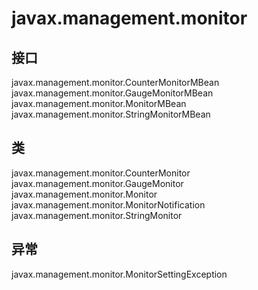 # javax.management.monitor

## 接口

javax.management.monitor.CounterMonitorMBean
javax.management.monitor.GaugeMonitorMBean
javax.management.monitor.MonitorMBean
javax.management.monitor.StringMonitorMBean

## 类

javax.management.monitor.CounterMonitor
javax.management.monitor.GaugeMonitor
javax.management.monitor.Monitor
javax.management.monitor.MonitorNotification
javax.management.monitor.StringMonitor

## 异常

javax.management.monitor.MonitorSettingException




